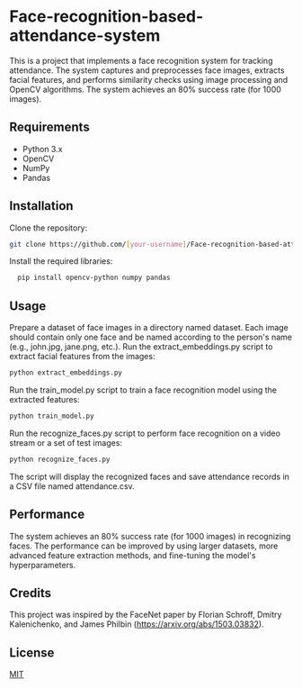 # Face-recognition-based-attendance-system

This is a project that implements a face recognition system for tracking attendance. The system captures and preprocesses face images, extracts facial features, and performs similarity checks using image processing and OpenCV algorithms. The system achieves an 80% success rate (for 1000 images).

## Requirements

- Python 3.x
- OpenCV
- NumPy
- Pandas

## Installation

Clone the repository:
  ```bash
  git clone https://github.com/[your-username]/Face-recognition-based-attendance-system.git
  ```
Install the required libraries:
  ```bash
    pip install opencv-python numpy pandas
  ```

## Usage

Prepare a dataset of face images in a directory named dataset. Each image should contain only one face and be named according to the person's name (e.g., john.jpg, jane.png, etc.).
Run the extract_embeddings.py script to extract facial features from the images:
```bash
python extract_embeddings.py
```
Run the train_model.py script to train a face recognition model using the extracted features:
```bash
python train_model.py
```
Run the recognize_faces.py script to perform face recognition on a video stream or a set of test images:
```bash
python recognize_faces.py
```
The script will display the recognized faces and save attendance records in a CSV file named attendance.csv.

## Performance

The system achieves an 80% success rate (for 1000 images) in recognizing faces. The performance can be improved by using larger datasets, more advanced feature extraction methods, and fine-tuning the model's hyperparameters.

## Credits

This project was inspired by the FaceNet paper by Florian Schroff, Dmitry Kalenichenko, and James Philbin (https://arxiv.org/abs/1503.03832).

## License

[MIT](https://choosealicense.com/licenses/mit/)
